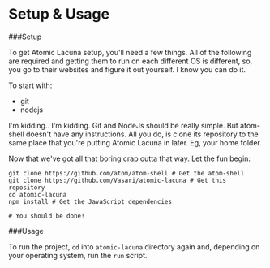 Setup & Usage
=============

###Setup

To get Atomic Lacuna setup, you'll need a few things. All of the following are
required and getting them to run on each different OS is different, so, you go to
their websites and figure it out yourself. I know you can do it.

To start with:
- git
- nodejs

I'm kidding.. I'm kidding. Git and NodeJs should be really simple. But atom-shell
doesn't have any instructions. All you do, is clone its repository to the same place
that you're putting Atomic Lacuna in later. Eg, your home folder.

Now that we've got all that boring crap outta that way. Let the fun begin:
```shell
git clone https://github.com/atom/atom-shell # Get the atom-shell
git clone https://github.com/Vasari/atomic-lacuna # Get this repository
cd atomic-lacuna
npm install # Get the JavaScript dependencies

# You should be done!

```

###Usage

To run the project, `cd` into `atomic-lacuna` directory again and, depending on
your operating system, run the `run` script.
